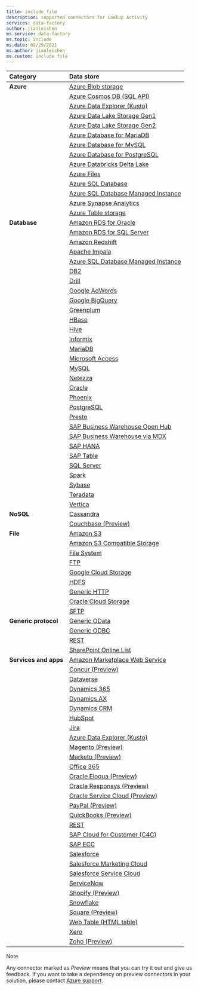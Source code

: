 ```yaml
---
title: include file
description: supported connectors for Lookup Activity
services: data-factory
author: jianleishen
ms.service: data-factory
ms.topic: include
ms.date: 09/29/2021
ms.author: jianleishen
ms.custom: include file
---
```


| Category | Data store |
|:--- |:--- |
| **Azure** |[Azure Blob storage](../connector-azure-blob-storage.md) |
| &nbsp; |[Azure Cosmos DB (SQL API)](../connector-azure-cosmos-db.md) |
| &nbsp; |[Azure Data Explorer (Kusto)](../connector-azure-data-explorer.md) |
| &nbsp; |[Azure Data Lake Storage Gen1](../connector-azure-data-lake-store.md) |
| &nbsp; |[Azure Data Lake Storage Gen2](../connector-azure-data-lake-storage.md) |
| &nbsp; |[Azure Database for MariaDB](../connector-azure-database-for-mariadb.md) |
| &nbsp; |[Azure Database for MySQL](../connector-azure-database-for-mysql.md) |
| &nbsp; |[Azure Database for PostgreSQL](../connector-azure-database-for-postgresql.md) |
| &nbsp; |[Azure Databricks Delta Lake](../connector-azure-databricks-delta-lake.md) |
| &nbsp; |[Azure Files](../connector-azure-file-storage.md) |
| &nbsp; |[Azure SQL Database](../connector-azure-sql-database.md) |
| &nbsp; |[Azure SQL Database Managed Instance](../../azure-sql/managed-instance/sql-managed-instance-paas-overview.md) |
| &nbsp; |[Azure Synapse Analytics](../connector-azure-sql-data-warehouse.md) |
| &nbsp; |[Azure Table storage](../connector-azure-table-storage.md) |
| **Database** |[Amazon RDS for Oracle](../connector-amazon-rds-for-oracle.md) |
| &nbsp; |[Amazon RDS for SQL Server](../connector-amazon-rds-for-sql-server.md) |
| &nbsp; |[Amazon Redshift](../connector-amazon-redshift.md) |
| &nbsp; |[Apache Impala](../connector-impala.md) |
| &nbsp; |[Azure SQL Database Managed Instance](../connector-azure-sql-managed-instance.md) |
| &nbsp; |[DB2](../connector-db2.md) |
| &nbsp; |[Drill](../connector-drill.md) |
| &nbsp; |[Google AdWords](../connector-google-adwords.md) |
| &nbsp; |[Google BigQuery](../connector-google-bigquery.md) |
| &nbsp; |[Greenplum](../connector-greenplum.md) |
| &nbsp; |[HBase](../connector-hbase.md) |
| &nbsp; |[Hive](../connector-hive.md) |
| &nbsp; |[Informix](../connector-informix.md) 
| &nbsp; |[MariaDB](../connector-mariadb.md) |
| &nbsp; |[Microsoft Access](../connector-microsoft-access.md) |
| &nbsp; |[MySQL](../connector-mysql.md) |
| &nbsp; |[Netezza](../connector-netezza.md) |
| &nbsp; |[Oracle](../connector-oracle.md) |
| &nbsp; |[Phoenix](../connector-phoenix.md) |
| &nbsp; |[PostgreSQL](../connector-postgresql.md) 
| &nbsp; |[Presto](../connector-presto.md) |
| &nbsp; |[SAP Business Warehouse Open Hub](../connector-sap-business-warehouse-open-hub.md) |
| &nbsp; |[SAP Business Warehouse via MDX](../connector-sap-business-warehouse.md) |
| &nbsp; |[SAP HANA](../connector-sap-hana.md) |
| &nbsp; |[SAP Table](../connector-sap-table.md) |
| &nbsp; |[SQL Server](../connector-sql-server.md) |
| &nbsp; |[Spark](../connector-spark.md) |
| &nbsp; |[Sybase](../connector-sybase.md) |
| &nbsp; |[Teradata](../connector-teradata.md) |
| &nbsp; |[Vertica](../connector-vertica.md) |
| **NoSQL** |[Cassandra](../connector-cassandra.md) |
| &nbsp; |[Couchbase (Preview)](../connector-couchbase.md) |
| **File** |[Amazon S3](../connector-amazon-simple-storage-service.md) |
| &nbsp; |[Amazon S3 Compatible Storage](../connector-amazon-s3-compatible-storage.md) |
| &nbsp; |[File System](../connector-file-system.md) |
| &nbsp; |[FTP](../connector-ftp.md) |
| &nbsp; |[Google Cloud Storage](../connector-google-cloud-storage.md) |
| &nbsp; |[HDFS](../connector-hdfs.md) |
| &nbsp; |[Generic HTTP](../connector-http.md)|
| &nbsp; |[Oracle Cloud Storage](../connector-oracle-cloud-storage.md) |
| &nbsp; |[SFTP](../connector-sftp.md) |
| **Generic protocol** |[Generic OData](../connector-odata.md) |
| &nbsp; |[Generic ODBC](../connector-odbc.md) |
| &nbsp; |[REST](../connector-rest.md) |
| &nbsp; |[SharePoint Online List](../connector-sharepoint-online-list.md) |
| **Services and apps** |[Amazon Marketplace Web Service](../connector-amazon-marketplace-web-service.md) |
| &nbsp; |[Concur (Preview)](../connector-concur.md) |
| &nbsp; |[Dataverse](../connector-dynamics-crm-office-365.md) |
| &nbsp; |[Dynamics 365](../connector-dynamics-crm-office-365.md) |
| &nbsp; |[Dynamics AX](../connector-dynamics-ax.md) |
| &nbsp; |[Dynamics CRM](../connector-dynamics-crm-office-365.md) |
| &nbsp; |[HubSpot](../connector-hubspot.md) |
| &nbsp; |[Jira](../connector-jira.md) |
| &nbsp; |[Azure Data Explorer (Kusto)](../connector-azure-data-explorer.md) |
| &nbsp; |[Magento (Preview)](../connector-magento.md) |
| &nbsp; |[Marketo (Preview)](../connector-marketo.md) |
| &nbsp; |[Office 365](../connector-office-365.md) |
| &nbsp; |[Oracle Eloqua (Preview)](../connector-oracle-eloqua.md) |
| &nbsp; |[Oracle Responsys (Preview)](../connector-oracle-responsys.md) |
| &nbsp; |[Oracle Service Cloud (Preview)](../connector-oracle-service-cloud.md) |
| &nbsp; |[PayPal (Preview)](../connector-paypal.md) |
| &nbsp; |[QuickBooks (Preview)](../connector-quickbooks.md) |
| &nbsp; |[REST](../connector-rest.md) |
| &nbsp; |[SAP Cloud for Customer (C4C)](../connector-sap-cloud-for-customer.md) |
| &nbsp; |[SAP ECC](../connector-sap-ecc.md) |
| &nbsp; |[Salesforce](../connector-salesforce.md) |
| &nbsp; |[Salesforce Marketing Cloud](../connector-salesforce-marketing-cloud.md) |
| &nbsp; |[Salesforce Service Cloud](../connector-salesforce-service-cloud.md) |
| &nbsp; |[ServiceNow](../connector-servicenow.md) |
| &nbsp; |[Shopify (Preview)](../connector-shopify.md) |
| &nbsp; |[Snowflake](../connector-snowflake.md) |
| &nbsp; |[Square (Preview)](../connector-square.md) |
| &nbsp; |[Web Table (HTML table)](../connector-web-table.md) 
| &nbsp; |[Xero](../connector-xero.md) |
| &nbsp; |[Zoho (Preview)](../connector-zoho.md) |

> [!NOTE]
> Any connector marked as *Preview* means that you can try it out and give us feedback. If you want to take a dependency on preview connectors in your solution, please contact [Azure support](https://azure.microsoft.com/support/).
